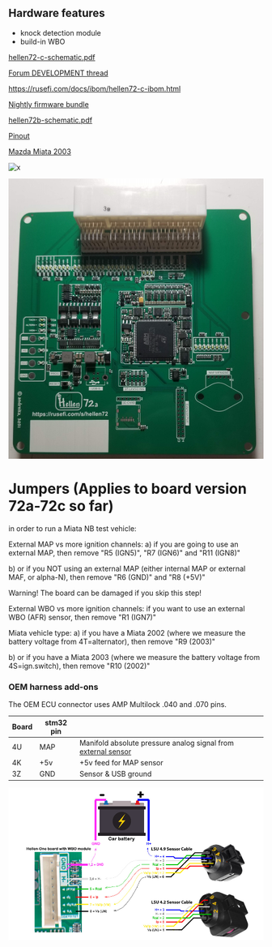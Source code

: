 ## Hardware features

* knock detection module
* build-in WBO




[hellen72-c-schematic.pdf](Hardware/Hellen/hellen72-c-schematic.pdf)

[Forum DEVELOPMENT thread](https://rusefi.com/forum/viewtopic.php?f=4&t=1947)

https://rusefi.com/docs/ibom/hellen72-c-ibom.html

[Nightly firmware bundle](https://rusefi.com/build_server/rusefi_bundle_hellen72.zip)


[hellen72b-schematic.pdf](Hardware/Hellen/hellen72b-schematic.pdf)



[Pinout](https://rusefi.com/docs/pinouts/hellen/helen72/)

[Mazda Miata 2003](Mazda-Miata-2003)

![x](Hardware/Hellen/hellen72-c-as-received.jpg)

![x](Hardware/Hellen/hellen72a.jpg)

# Jumpers (Applies to board version 72a-72c so far)
 in order to run a Miata NB test vehicle:

External MAP vs more ignition channels:
a) if you are going to use an external MAP, then remove "R5 (IGN5)", "R7 (IGN6)" and "R11 (IGN8)"

b) or if you NOT using an external MAP (either internal MAP or external MAF, or alpha-N), then remove "R6 (GND)" and "R8 (+5V)"

Warning! The board can be damaged if you skip this step!

External WBO vs more ignition channels:
if you want to use an external WBO (AFR) sensor, then remove "R1 (IGN7)"

Miata vehicle type:
a) if you have a Miata 2002 (where we measure the battery voltage from 4T=alternator), then remove "R9 (2003)"

b) or if you have a Miata 2003 (where we measure the battery voltage from 4S=ign.switch), then remove "R10 (2002)"

### OEM harness add-ons  
The OEM ECU connector uses AMP Multilock .040 and .070 pins. 

| Board   | stm32 pin  |   |
|-----|---|---|
| 4U  | MAP| Manifold absolute pressure analog signal from [external sensor](GM-map-sensor) | 
| 4K  | +5v | +5v feed for MAP sensor |
| 3Z | GND | Sensor & USB ground | 



![x](Hardware/Hellen/hellen72-wbo.jpg)